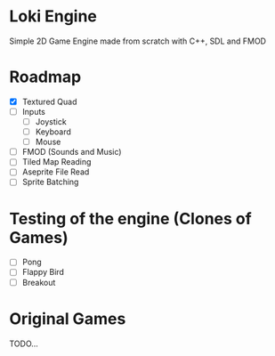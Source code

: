 # Loki Engine

Simple 2D Game Engine made from scratch with C++, SDL and FMOD

# Roadmap

- [X] Textured Quad
- [ ] Inputs
  - [ ] Joystick
  - [ ] Keyboard
  - [ ] Mouse
- [ ] FMOD (Sounds and Music)
- [ ] Tiled Map Reading
- [ ] Aseprite File Read
- [ ] Sprite Batching

# Testing of the engine (Clones of Games)

- [ ] Pong
- [ ] Flappy Bird
- [ ] Breakout

# Original Games

TODO...
